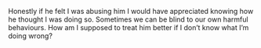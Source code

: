  Honestly if he felt I was abusing him I would have appreciated knowing how he thought I was doing so. Sometimes we can be blind to our own harmful behaviours. How am I supposed to treat him better if I don’t know what I’m doing wrong? 